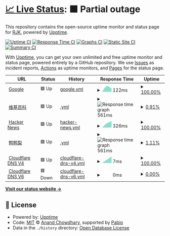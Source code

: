 # [📈 Live Status](https://upptime.yayal.cc): <!--live status--> **🟧 Partial outage**

This repository contains the open-source uptime monitor and status page for [RJK](https://www.yayal.cc/), powered by [Upptime](https://github.com/upptime/upptime).

[![Uptime CI](https://github.com/Iuleoo/Upptime/workflows/Uptime%20CI/badge.svg)](https://github.com/Iuleoo/Upptime/actions?query=workflow%3A%22Uptime+CI%22)
[![Response Time CI](https://github.com/Iuleoo/Upptime/workflows/Response%20Time%20CI/badge.svg)](https://github.com/Iuleoo/Upptime/actions?query=workflow%3A%22Response+Time+CI%22)
[![Graphs CI](https://github.com/Iuleoo/Upptime/workflows/Graphs%20CI/badge.svg)](https://github.com/Iuleoo/Upptime/actions?query=workflow%3A%22Graphs+CI%22)
[![Static Site CI](https://github.com/Iuleoo/Upptime/workflows/Static%20Site%20CI/badge.svg)](https://github.com/Iuleoo/Upptime/actions?query=workflow%3A%22Static+Site+CI%22)
[![Summary CI](https://github.com/Iuleoo/Upptime/workflows/Summary%20CI/badge.svg)](https://github.com/Iuleoo/Upptime/actions?query=workflow%3A%22Summary+CI%22)

With [Upptime](https://upptime.js.org), you can get your own unlimited and free uptime monitor and status page, powered entirely by a GitHub repository. We use [Issues](https://github.com/Iuleoo/Upptime/issues) as incident reports, [Actions](https://github.com/Iuleoo/Upptime/actions) as uptime monitors, and [Pages](https://upptime.yayal.cc) for the status page.

<!--start: status pages-->
<!-- This summary is generated by Upptime (https://github.com/upptime/upptime) -->
<!-- Do not edit this manually, your changes will be overwritten -->
<!-- prettier-ignore -->
| URL | Status | History | Response Time | Uptime |
| --- | ------ | ------- | ------------- | ------ |
| <img alt="" src="https://icons.duckduckgo.com/ip3/www.google.com.ico" height="13"> [Google](https://www.google.com) | 🟩 Up | [google.yml](https://github.com/Iuleoo/Upptime/commits/HEAD/history/google.yml) | <details><summary><img alt="Response time graph" src="./graphs/google/response-time-week.png" height="20"> 122ms</summary><br><a href="https://upptime.yayal.cc/history/google"><img alt="Response time 122" src="https://img.shields.io/endpoint?url=https%3A%2F%2Fraw.githubusercontent.com%2FIuleoo%2FUpptime%2FHEAD%2Fapi%2Fgoogle%2Fresponse-time.json"></a><br><a href="https://upptime.yayal.cc/history/google"><img alt="24-hour response time 122" src="https://img.shields.io/endpoint?url=https%3A%2F%2Fraw.githubusercontent.com%2FIuleoo%2FUpptime%2FHEAD%2Fapi%2Fgoogle%2Fresponse-time-day.json"></a><br><a href="https://upptime.yayal.cc/history/google"><img alt="7-day response time 122" src="https://img.shields.io/endpoint?url=https%3A%2F%2Fraw.githubusercontent.com%2FIuleoo%2FUpptime%2FHEAD%2Fapi%2Fgoogle%2Fresponse-time-week.json"></a><br><a href="https://upptime.yayal.cc/history/google"><img alt="30-day response time 122" src="https://img.shields.io/endpoint?url=https%3A%2F%2Fraw.githubusercontent.com%2FIuleoo%2FUpptime%2FHEAD%2Fapi%2Fgoogle%2Fresponse-time-month.json"></a><br><a href="https://upptime.yayal.cc/history/google"><img alt="1-year response time 122" src="https://img.shields.io/endpoint?url=https%3A%2F%2Fraw.githubusercontent.com%2FIuleoo%2FUpptime%2FHEAD%2Fapi%2Fgoogle%2Fresponse-time-year.json"></a></details> | <details><summary><a href="https://upptime.yayal.cc/history/google">100.00%</a></summary><a href="https://upptime.yayal.cc/history/google"><img alt="All-time uptime 100.00%" src="https://img.shields.io/endpoint?url=https%3A%2F%2Fraw.githubusercontent.com%2FIuleoo%2FUpptime%2FHEAD%2Fapi%2Fgoogle%2Fuptime.json"></a><br><a href="https://upptime.yayal.cc/history/google"><img alt="24-hour uptime 100.00%" src="https://img.shields.io/endpoint?url=https%3A%2F%2Fraw.githubusercontent.com%2FIuleoo%2FUpptime%2FHEAD%2Fapi%2Fgoogle%2Fuptime-day.json"></a><br><a href="https://upptime.yayal.cc/history/google"><img alt="7-day uptime 100.00%" src="https://img.shields.io/endpoint?url=https%3A%2F%2Fraw.githubusercontent.com%2FIuleoo%2FUpptime%2FHEAD%2Fapi%2Fgoogle%2Fuptime-week.json"></a><br><a href="https://upptime.yayal.cc/history/google"><img alt="30-day uptime 100.00%" src="https://img.shields.io/endpoint?url=https%3A%2F%2Fraw.githubusercontent.com%2FIuleoo%2FUpptime%2FHEAD%2Fapi%2Fgoogle%2Fuptime-month.json"></a><br><a href="https://upptime.yayal.cc/history/google"><img alt="1-year uptime 100.00%" src="https://img.shields.io/endpoint?url=https%3A%2F%2Fraw.githubusercontent.com%2FIuleoo%2FUpptime%2FHEAD%2Fapi%2Fgoogle%2Fuptime-year.json"></a></details>
| <img alt="" src="https://icons.duckduckgo.com/ip3/zh.wikipedia.org.ico" height="13"> [维基百科](https://zh.wikipedia.org) | 🟩 Up | [.yml](https://github.com/Iuleoo/Upptime/commits/HEAD/history/.yml) | <details><summary><img alt="Response time graph" src="./graphs//response-time-week.png" height="20"> 561ms</summary><br><a href="https://upptime.yayal.cc/history/"><img alt="Response time 561" src="https://img.shields.io/endpoint?url=https%3A%2F%2Fraw.githubusercontent.com%2FIuleoo%2FUpptime%2FHEAD%2Fapi%2F%2Fresponse-time.json"></a><br><a href="https://upptime.yayal.cc/history/"><img alt="24-hour response time 561" src="https://img.shields.io/endpoint?url=https%3A%2F%2Fraw.githubusercontent.com%2FIuleoo%2FUpptime%2FHEAD%2Fapi%2F%2Fresponse-time-day.json"></a><br><a href="https://upptime.yayal.cc/history/"><img alt="7-day response time 561" src="https://img.shields.io/endpoint?url=https%3A%2F%2Fraw.githubusercontent.com%2FIuleoo%2FUpptime%2FHEAD%2Fapi%2F%2Fresponse-time-week.json"></a><br><a href="https://upptime.yayal.cc/history/"><img alt="30-day response time 561" src="https://img.shields.io/endpoint?url=https%3A%2F%2Fraw.githubusercontent.com%2FIuleoo%2FUpptime%2FHEAD%2Fapi%2F%2Fresponse-time-month.json"></a><br><a href="https://upptime.yayal.cc/history/"><img alt="1-year response time 561" src="https://img.shields.io/endpoint?url=https%3A%2F%2Fraw.githubusercontent.com%2FIuleoo%2FUpptime%2FHEAD%2Fapi%2F%2Fresponse-time-year.json"></a></details> | <details><summary><a href="https://upptime.yayal.cc/history/">0.91%</a></summary><a href="https://upptime.yayal.cc/history/"><img alt="All-time uptime 0.91%" src="https://img.shields.io/endpoint?url=https%3A%2F%2Fraw.githubusercontent.com%2FIuleoo%2FUpptime%2FHEAD%2Fapi%2F%2Fuptime.json"></a><br><a href="https://upptime.yayal.cc/history/"><img alt="24-hour uptime 0.91%" src="https://img.shields.io/endpoint?url=https%3A%2F%2Fraw.githubusercontent.com%2FIuleoo%2FUpptime%2FHEAD%2Fapi%2F%2Fuptime-day.json"></a><br><a href="https://upptime.yayal.cc/history/"><img alt="7-day uptime 0.91%" src="https://img.shields.io/endpoint?url=https%3A%2F%2Fraw.githubusercontent.com%2FIuleoo%2FUpptime%2FHEAD%2Fapi%2F%2Fuptime-week.json"></a><br><a href="https://upptime.yayal.cc/history/"><img alt="30-day uptime 0.91%" src="https://img.shields.io/endpoint?url=https%3A%2F%2Fraw.githubusercontent.com%2FIuleoo%2FUpptime%2FHEAD%2Fapi%2F%2Fuptime-month.json"></a><br><a href="https://upptime.yayal.cc/history/"><img alt="1-year uptime 0.91%" src="https://img.shields.io/endpoint?url=https%3A%2F%2Fraw.githubusercontent.com%2FIuleoo%2FUpptime%2FHEAD%2Fapi%2F%2Fuptime-year.json"></a></details>
| <img alt="" src="https://icons.duckduckgo.com/ip3/news.ycombinator.com.ico" height="13"> [Hacker News](https://news.ycombinator.com) | 🟩 Up | [hacker-news.yml](https://github.com/Iuleoo/Upptime/commits/HEAD/history/hacker-news.yml) | <details><summary><img alt="Response time graph" src="./graphs/hacker-news/response-time-week.png" height="20"> 326ms</summary><br><a href="https://upptime.yayal.cc/history/hacker-news"><img alt="Response time 326" src="https://img.shields.io/endpoint?url=https%3A%2F%2Fraw.githubusercontent.com%2FIuleoo%2FUpptime%2FHEAD%2Fapi%2Fhacker-news%2Fresponse-time.json"></a><br><a href="https://upptime.yayal.cc/history/hacker-news"><img alt="24-hour response time 326" src="https://img.shields.io/endpoint?url=https%3A%2F%2Fraw.githubusercontent.com%2FIuleoo%2FUpptime%2FHEAD%2Fapi%2Fhacker-news%2Fresponse-time-day.json"></a><br><a href="https://upptime.yayal.cc/history/hacker-news"><img alt="7-day response time 326" src="https://img.shields.io/endpoint?url=https%3A%2F%2Fraw.githubusercontent.com%2FIuleoo%2FUpptime%2FHEAD%2Fapi%2Fhacker-news%2Fresponse-time-week.json"></a><br><a href="https://upptime.yayal.cc/history/hacker-news"><img alt="30-day response time 326" src="https://img.shields.io/endpoint?url=https%3A%2F%2Fraw.githubusercontent.com%2FIuleoo%2FUpptime%2FHEAD%2Fapi%2Fhacker-news%2Fresponse-time-month.json"></a><br><a href="https://upptime.yayal.cc/history/hacker-news"><img alt="1-year response time 326" src="https://img.shields.io/endpoint?url=https%3A%2F%2Fraw.githubusercontent.com%2FIuleoo%2FUpptime%2FHEAD%2Fapi%2Fhacker-news%2Fresponse-time-year.json"></a></details> | <details><summary><a href="https://upptime.yayal.cc/history/hacker-news">100.00%</a></summary><a href="https://upptime.yayal.cc/history/hacker-news"><img alt="All-time uptime 100.00%" src="https://img.shields.io/endpoint?url=https%3A%2F%2Fraw.githubusercontent.com%2FIuleoo%2FUpptime%2FHEAD%2Fapi%2Fhacker-news%2Fuptime.json"></a><br><a href="https://upptime.yayal.cc/history/hacker-news"><img alt="24-hour uptime 100.00%" src="https://img.shields.io/endpoint?url=https%3A%2F%2Fraw.githubusercontent.com%2FIuleoo%2FUpptime%2FHEAD%2Fapi%2Fhacker-news%2Fuptime-day.json"></a><br><a href="https://upptime.yayal.cc/history/hacker-news"><img alt="7-day uptime 100.00%" src="https://img.shields.io/endpoint?url=https%3A%2F%2Fraw.githubusercontent.com%2FIuleoo%2FUpptime%2FHEAD%2Fapi%2Fhacker-news%2Fuptime-week.json"></a><br><a href="https://upptime.yayal.cc/history/hacker-news"><img alt="30-day uptime 100.00%" src="https://img.shields.io/endpoint?url=https%3A%2F%2Fraw.githubusercontent.com%2FIuleoo%2FUpptime%2FHEAD%2Fapi%2Fhacker-news%2Fuptime-month.json"></a><br><a href="https://upptime.yayal.cc/history/hacker-news"><img alt="1-year uptime 100.00%" src="https://img.shields.io/endpoint?url=https%3A%2F%2Fraw.githubusercontent.com%2FIuleoo%2FUpptime%2FHEAD%2Fapi%2Fhacker-news%2Fuptime-year.json"></a></details>
| <img alt="" src="https://icons.duckduckgo.com/ip3/www.yayal.cc.ico" height="13"> [鸭鸭梨](https://www.yayal.cc) | 🟩 Up | [.yml](https://github.com/Iuleoo/Upptime/commits/HEAD/history/.yml) | <details><summary><img alt="Response time graph" src="./graphs//response-time-week.png" height="20"> 561ms</summary><br><a href="https://upptime.yayal.cc/history/"><img alt="Response time 561" src="https://img.shields.io/endpoint?url=https%3A%2F%2Fraw.githubusercontent.com%2FIuleoo%2FUpptime%2FHEAD%2Fapi%2F%2Fresponse-time.json"></a><br><a href="https://upptime.yayal.cc/history/"><img alt="24-hour response time 561" src="https://img.shields.io/endpoint?url=https%3A%2F%2Fraw.githubusercontent.com%2FIuleoo%2FUpptime%2FHEAD%2Fapi%2F%2Fresponse-time-day.json"></a><br><a href="https://upptime.yayal.cc/history/"><img alt="7-day response time 561" src="https://img.shields.io/endpoint?url=https%3A%2F%2Fraw.githubusercontent.com%2FIuleoo%2FUpptime%2FHEAD%2Fapi%2F%2Fresponse-time-week.json"></a><br><a href="https://upptime.yayal.cc/history/"><img alt="30-day response time 561" src="https://img.shields.io/endpoint?url=https%3A%2F%2Fraw.githubusercontent.com%2FIuleoo%2FUpptime%2FHEAD%2Fapi%2F%2Fresponse-time-month.json"></a><br><a href="https://upptime.yayal.cc/history/"><img alt="1-year response time 561" src="https://img.shields.io/endpoint?url=https%3A%2F%2Fraw.githubusercontent.com%2FIuleoo%2FUpptime%2FHEAD%2Fapi%2F%2Fresponse-time-year.json"></a></details> | <details><summary><a href="https://upptime.yayal.cc/history/">1.11%</a></summary><a href="https://upptime.yayal.cc/history/"><img alt="All-time uptime 1.11%" src="https://img.shields.io/endpoint?url=https%3A%2F%2Fraw.githubusercontent.com%2FIuleoo%2FUpptime%2FHEAD%2Fapi%2F%2Fuptime.json"></a><br><a href="https://upptime.yayal.cc/history/"><img alt="24-hour uptime 1.11%" src="https://img.shields.io/endpoint?url=https%3A%2F%2Fraw.githubusercontent.com%2FIuleoo%2FUpptime%2FHEAD%2Fapi%2F%2Fuptime-day.json"></a><br><a href="https://upptime.yayal.cc/history/"><img alt="7-day uptime 1.11%" src="https://img.shields.io/endpoint?url=https%3A%2F%2Fraw.githubusercontent.com%2FIuleoo%2FUpptime%2FHEAD%2Fapi%2F%2Fuptime-week.json"></a><br><a href="https://upptime.yayal.cc/history/"><img alt="30-day uptime 1.11%" src="https://img.shields.io/endpoint?url=https%3A%2F%2Fraw.githubusercontent.com%2FIuleoo%2FUpptime%2FHEAD%2Fapi%2F%2Fuptime-month.json"></a><br><a href="https://upptime.yayal.cc/history/"><img alt="1-year uptime 1.11%" src="https://img.shields.io/endpoint?url=https%3A%2F%2Fraw.githubusercontent.com%2FIuleoo%2FUpptime%2FHEAD%2Fapi%2F%2Fuptime-year.json"></a></details>
| <img alt="" src="https://icons.duckduckgo.com/ip3/null.ico" height="13"> [Cloudflare DNS V4](1.1.1.1) | 🟩 Up | [cloudflare-dns-v4.yml](https://github.com/Iuleoo/Upptime/commits/HEAD/history/cloudflare-dns-v4.yml) | <details><summary><img alt="Response time graph" src="./graphs/cloudflare-dns-v4/response-time-week.png" height="20"> 7ms</summary><br><a href="https://upptime.yayal.cc/history/cloudflare-dns-v4"><img alt="Response time 7" src="https://img.shields.io/endpoint?url=https%3A%2F%2Fraw.githubusercontent.com%2FIuleoo%2FUpptime%2FHEAD%2Fapi%2Fcloudflare-dns-v4%2Fresponse-time.json"></a><br><a href="https://upptime.yayal.cc/history/cloudflare-dns-v4"><img alt="24-hour response time 7" src="https://img.shields.io/endpoint?url=https%3A%2F%2Fraw.githubusercontent.com%2FIuleoo%2FUpptime%2FHEAD%2Fapi%2Fcloudflare-dns-v4%2Fresponse-time-day.json"></a><br><a href="https://upptime.yayal.cc/history/cloudflare-dns-v4"><img alt="7-day response time 7" src="https://img.shields.io/endpoint?url=https%3A%2F%2Fraw.githubusercontent.com%2FIuleoo%2FUpptime%2FHEAD%2Fapi%2Fcloudflare-dns-v4%2Fresponse-time-week.json"></a><br><a href="https://upptime.yayal.cc/history/cloudflare-dns-v4"><img alt="30-day response time 7" src="https://img.shields.io/endpoint?url=https%3A%2F%2Fraw.githubusercontent.com%2FIuleoo%2FUpptime%2FHEAD%2Fapi%2Fcloudflare-dns-v4%2Fresponse-time-month.json"></a><br><a href="https://upptime.yayal.cc/history/cloudflare-dns-v4"><img alt="1-year response time 7" src="https://img.shields.io/endpoint?url=https%3A%2F%2Fraw.githubusercontent.com%2FIuleoo%2FUpptime%2FHEAD%2Fapi%2Fcloudflare-dns-v4%2Fresponse-time-year.json"></a></details> | <details><summary><a href="https://upptime.yayal.cc/history/cloudflare-dns-v4">100.00%</a></summary><a href="https://upptime.yayal.cc/history/cloudflare-dns-v4"><img alt="All-time uptime 100.00%" src="https://img.shields.io/endpoint?url=https%3A%2F%2Fraw.githubusercontent.com%2FIuleoo%2FUpptime%2FHEAD%2Fapi%2Fcloudflare-dns-v4%2Fuptime.json"></a><br><a href="https://upptime.yayal.cc/history/cloudflare-dns-v4"><img alt="24-hour uptime 100.00%" src="https://img.shields.io/endpoint?url=https%3A%2F%2Fraw.githubusercontent.com%2FIuleoo%2FUpptime%2FHEAD%2Fapi%2Fcloudflare-dns-v4%2Fuptime-day.json"></a><br><a href="https://upptime.yayal.cc/history/cloudflare-dns-v4"><img alt="7-day uptime 100.00%" src="https://img.shields.io/endpoint?url=https%3A%2F%2Fraw.githubusercontent.com%2FIuleoo%2FUpptime%2FHEAD%2Fapi%2Fcloudflare-dns-v4%2Fuptime-week.json"></a><br><a href="https://upptime.yayal.cc/history/cloudflare-dns-v4"><img alt="30-day uptime 100.00%" src="https://img.shields.io/endpoint?url=https%3A%2F%2Fraw.githubusercontent.com%2FIuleoo%2FUpptime%2FHEAD%2Fapi%2Fcloudflare-dns-v4%2Fuptime-month.json"></a><br><a href="https://upptime.yayal.cc/history/cloudflare-dns-v4"><img alt="1-year uptime 100.00%" src="https://img.shields.io/endpoint?url=https%3A%2F%2Fraw.githubusercontent.com%2FIuleoo%2FUpptime%2FHEAD%2Fapi%2Fcloudflare-dns-v4%2Fuptime-year.json"></a></details>
| <img alt="" src="https://icons.duckduckgo.com/ip3/4700.ico" height="13"> [Cloudflare DNS V6](2606:4700:4700::1111) | 🟥 Down | [cloudflare-dns-v6.yml](https://github.com/Iuleoo/Upptime/commits/HEAD/history/cloudflare-dns-v6.yml) | <details><summary><img alt="Response time graph" src="./graphs/cloudflare-dns-v6/response-time-week.png" height="20"> 0ms</summary><br><a href="https://upptime.yayal.cc/history/cloudflare-dns-v6"><img alt="Response time 0" src="https://img.shields.io/endpoint?url=https%3A%2F%2Fraw.githubusercontent.com%2FIuleoo%2FUpptime%2FHEAD%2Fapi%2Fcloudflare-dns-v6%2Fresponse-time.json"></a><br><a href="https://upptime.yayal.cc/history/cloudflare-dns-v6"><img alt="24-hour response time 0" src="https://img.shields.io/endpoint?url=https%3A%2F%2Fraw.githubusercontent.com%2FIuleoo%2FUpptime%2FHEAD%2Fapi%2Fcloudflare-dns-v6%2Fresponse-time-day.json"></a><br><a href="https://upptime.yayal.cc/history/cloudflare-dns-v6"><img alt="7-day response time 0" src="https://img.shields.io/endpoint?url=https%3A%2F%2Fraw.githubusercontent.com%2FIuleoo%2FUpptime%2FHEAD%2Fapi%2Fcloudflare-dns-v6%2Fresponse-time-week.json"></a><br><a href="https://upptime.yayal.cc/history/cloudflare-dns-v6"><img alt="30-day response time 0" src="https://img.shields.io/endpoint?url=https%3A%2F%2Fraw.githubusercontent.com%2FIuleoo%2FUpptime%2FHEAD%2Fapi%2Fcloudflare-dns-v6%2Fresponse-time-month.json"></a><br><a href="https://upptime.yayal.cc/history/cloudflare-dns-v6"><img alt="1-year response time 0" src="https://img.shields.io/endpoint?url=https%3A%2F%2Fraw.githubusercontent.com%2FIuleoo%2FUpptime%2FHEAD%2Fapi%2Fcloudflare-dns-v6%2Fresponse-time-year.json"></a></details> | <details><summary><a href="https://upptime.yayal.cc/history/cloudflare-dns-v6">0.00%</a></summary><a href="https://upptime.yayal.cc/history/cloudflare-dns-v6"><img alt="All-time uptime 0.00%" src="https://img.shields.io/endpoint?url=https%3A%2F%2Fraw.githubusercontent.com%2FIuleoo%2FUpptime%2FHEAD%2Fapi%2Fcloudflare-dns-v6%2Fuptime.json"></a><br><a href="https://upptime.yayal.cc/history/cloudflare-dns-v6"><img alt="24-hour uptime 0.00%" src="https://img.shields.io/endpoint?url=https%3A%2F%2Fraw.githubusercontent.com%2FIuleoo%2FUpptime%2FHEAD%2Fapi%2Fcloudflare-dns-v6%2Fuptime-day.json"></a><br><a href="https://upptime.yayal.cc/history/cloudflare-dns-v6"><img alt="7-day uptime 0.00%" src="https://img.shields.io/endpoint?url=https%3A%2F%2Fraw.githubusercontent.com%2FIuleoo%2FUpptime%2FHEAD%2Fapi%2Fcloudflare-dns-v6%2Fuptime-week.json"></a><br><a href="https://upptime.yayal.cc/history/cloudflare-dns-v6"><img alt="30-day uptime 0.00%" src="https://img.shields.io/endpoint?url=https%3A%2F%2Fraw.githubusercontent.com%2FIuleoo%2FUpptime%2FHEAD%2Fapi%2Fcloudflare-dns-v6%2Fuptime-month.json"></a><br><a href="https://upptime.yayal.cc/history/cloudflare-dns-v6"><img alt="1-year uptime 0.00%" src="https://img.shields.io/endpoint?url=https%3A%2F%2Fraw.githubusercontent.com%2FIuleoo%2FUpptime%2FHEAD%2Fapi%2Fcloudflare-dns-v6%2Fuptime-year.json"></a></details>

<!--end: status pages-->

[**Visit our status website →**](https://upptime.yayal.cc)

## 📄 License

- Powered by: [Upptime](https://github.com/upptime/upptime)
- Code: [MIT](./LICENSE) © [Anand Chowdhary](https://anandchowdhary.com), supported by [Pabio](https://pabio.com)
- Data in the `./history` directory: [Open Database License](https://opendatacommons.org/licenses/odbl/1-0/)
